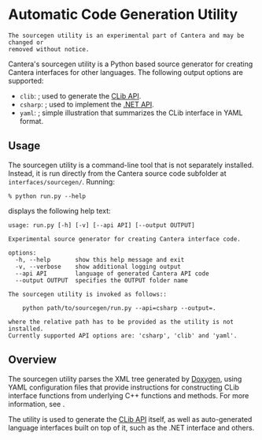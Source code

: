 # Automatic Code Generation Utility

```{warning}
The sourcegen utility is an experimental part of Cantera and may be changed or
removed without notice.
```

Cantera's sourcegen utility is a Python based source generator for creating Cantera
interfaces for other languages. The following output options are supported:

- `clib`: [](clib-extensions); used to generate the [CLib API](../clib/index).
- `csharp`: [](dotnet-extensions); used to implement the [.NET API](../dotnet/index).
- `yaml`: [](yaml-extensions); simple illustration that summarizes the CLib interface
  in YAML format.

## Usage

The sourcegen utility is a command-line tool that is not separately installed. Instead,
it is run directly from the Cantera source code subfolder at `interfaces/sourcegen/`.
Running:

```raw
% python run.py --help
```

displays the following help text:

```raw
usage: run.py [-h] [-v] [--api API] [--output OUTPUT]

Experimental source generator for creating Cantera interface code.

options:
  -h, --help       show this help message and exit
  -v, --verbose    show additional logging output
  --api API        language of generated Cantera API code
  --output OUTPUT  specifies the OUTPUT folder name

The sourcegen utility is invoked as follows::

    python path/to/sourcegen/run.py --api=csharp --output=.

where the relative path has to be provided as the utility is not installed.
Currently supported API options are: 'csharp', 'clib' and 'yaml'.
```

## Overview

The sourcegen utility parses the XML tree generated by
[Doxygen](https://www.doxygen.org), using YAML configuration files that provide
instructions for constructing CLib interface functions from underlying C++ functions
and methods. For more information, see [](sourcegen-config).

The utility is used to generate the [CLib API](clib-extensions) itself, as well as
auto-generated language interfaces built on top of it, such as the .NET interface and
others.
